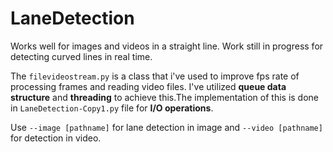 # LaneDetection

Works well for images and videos in a straight line. Work still in progress for detecting curved lines in real time.

The `filevideostream.py` is a class that i've used to improve fps rate of processing frames and reading video files. I've utilized
**queue data structure** and **threading** to achieve this.The implementation of this is done in `LaneDetection-Copy1.py` file for **I/O operations**.

Use `--image [pathname]` for lane detection in image and `--video [pathname]` for  detection in video.
